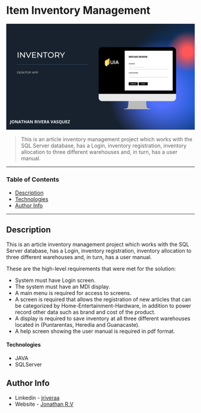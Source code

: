 # Item Inventory Management


![Project Image](https://raw.githubusercontent.com/riveraaj/Inventory/main/src/inventory.png)

> This is an article inventory management project which works with the SQL Server database, has a Login, inventory registration, inventory allocation to three different warehouses and, in turn, has a user manual.

---

### Table of Contents

- [Description](#description)
- [Technologies](#technologies)
- [Author Info](#author-info)

---

## Description

This is an article inventory management project which works with the SQL Server database, has a Login, inventory registration, inventory allocation to three different warehouses and, in turn, has a user manual.

These are the high-level requirements that were met for the solution:

- System must have Login screen.
- The system must have an MDI display.
- A main menu is required for access to screens.
- A screen is required that allows the registration of new articles that can be categorized by Home-Entertainment-Hardware, in addition to power record other data such as brand and cost of the product.
- A display is required to save inventory at all three different warehouses located in (Puntarentas, Heredia and Guanacaste).
- A help screen showing the user manual is required in pdf format.

#### Technologies

- JAVA
- SQLServer

## Author Info

- Linkedin - [jriveraa](https://www.linkedin.com/in/jriveraaa/)
- Website - [Jonathan R.V](https://riveraaj.github.io/Portfolio/)
